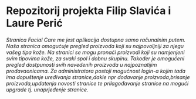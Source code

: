 # Repozitorij projekta Filip Slavića i Laure Perić

###### Stranica Facial Care me jest aplikacija dostupna samo računalnim putem. Naša stranica omogućuje pregled proizvoda koji su najpovoljniji za njegu vašeg tipa kože. Na stranici se mogu pronaći proizvodi koji su namjenjeni svim tipovima kože, za svaki spol i dobnu skupinu. Također je omogućeni pregled dostpunosti svih navedenih proizvoda u najpoznatijim prodavaonicama. Za administratora postoji mogućnost login-a kojim tada ima dopuštenje uređivanja stranice,dakle npr dodavanje proizvoda,brisanje proizvoda,updatenja novosti stranice te prilagođavanje stranice na mogući upgrade tj. unaprjeđenje stranice.
